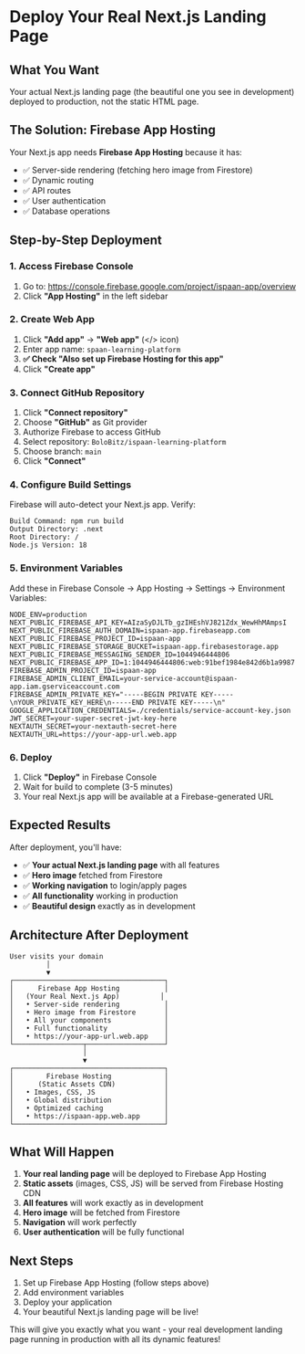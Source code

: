 # Deploy Your Real Next.js Landing Page

## What You Want
Your actual Next.js landing page (the beautiful one you see in development) deployed to production, not the static HTML page.

## The Solution: Firebase App Hosting

Your Next.js app needs **Firebase App Hosting** because it has:
- ✅ Server-side rendering (fetching hero image from Firestore)
- ✅ Dynamic routing
- ✅ API routes
- ✅ User authentication
- ✅ Database operations

## Step-by-Step Deployment

### 1. Access Firebase Console
1. Go to: https://console.firebase.google.com/project/ispaan-app/overview
2. Click **"App Hosting"** in the left sidebar

### 2. Create Web App
1. Click **"Add app"** → **"Web app"** (</> icon)
2. Enter app name: `spaan-learning-platform`
3. **✅ Check "Also set up Firebase Hosting for this app"**
4. Click **"Create app"**

### 3. Connect GitHub Repository
1. Click **"Connect repository"**
2. Choose **"GitHub"** as Git provider
3. Authorize Firebase to access GitHub
4. Select repository: `BoloBitz/ispaan-learning-platform`
5. Choose branch: `main`
6. Click **"Connect"**

### 4. Configure Build Settings
Firebase will auto-detect your Next.js app. Verify:
```
Build Command: npm run build
Output Directory: .next
Root Directory: /
Node.js Version: 18
```

### 5. Environment Variables
Add these in Firebase Console → App Hosting → Settings → Environment Variables:

```
NODE_ENV=production
NEXT_PUBLIC_FIREBASE_API_KEY=AIzaSyDJLTb_gzIHEshVJ821Zdx_WewHhMAmpsI
NEXT_PUBLIC_FIREBASE_AUTH_DOMAIN=ispaan-app.firebaseapp.com
NEXT_PUBLIC_FIREBASE_PROJECT_ID=ispaan-app
NEXT_PUBLIC_FIREBASE_STORAGE_BUCKET=ispaan-app.firebasestorage.app
NEXT_PUBLIC_FIREBASE_MESSAGING_SENDER_ID=1044946444806
NEXT_PUBLIC_FIREBASE_APP_ID=1:1044946444806:web:91bef1984e842d6b1a9987
FIREBASE_ADMIN_PROJECT_ID=ispaan-app
FIREBASE_ADMIN_CLIENT_EMAIL=your-service-account@ispaan-app.iam.gserviceaccount.com
FIREBASE_ADMIN_PRIVATE_KEY="-----BEGIN PRIVATE KEY-----\nYOUR_PRIVATE_KEY_HERE\n-----END PRIVATE KEY-----\n"
GOOGLE_APPLICATION_CREDENTIALS=./credentials/service-account-key.json
JWT_SECRET=your-super-secret-jwt-key-here
NEXTAUTH_SECRET=your-nextauth-secret-here
NEXTAUTH_URL=https://your-app-url.web.app
```

### 6. Deploy
1. Click **"Deploy"** in Firebase Console
2. Wait for build to complete (3-5 minutes)
3. Your real Next.js app will be available at a Firebase-generated URL

## Expected Results

After deployment, you'll have:
- ✅ **Your actual Next.js landing page** with all features
- ✅ **Hero image** fetched from Firestore
- ✅ **Working navigation** to login/apply pages
- ✅ **All functionality** working in production
- ✅ **Beautiful design** exactly as in development

## Architecture After Deployment

```
User visits your domain
         │
         ▼
┌─────────────────────────────────────┐
│      Firebase App Hosting           │
│   (Your Real Next.js App)          │
│   • Server-side rendering           │
│   • Hero image from Firestore       │
│   • All your components             │
│   • Full functionality              │
│   • https://your-app-url.web.app    │
└─────────────────┬───────────────────┘
                  │
                  ▼
┌─────────────────────────────────────┐
│        Firebase Hosting             │
│      (Static Assets CDN)            │
│   • Images, CSS, JS                 │
│   • Global distribution             │
│   • Optimized caching               │
│   • https://ispaan-app.web.app      │
└─────────────────────────────────────┘
```

## What Will Happen

1. **Your real landing page** will be deployed to Firebase App Hosting
2. **Static assets** (images, CSS, JS) will be served from Firebase Hosting CDN
3. **All features** will work exactly as in development
4. **Hero image** will be fetched from Firestore
5. **Navigation** will work perfectly
6. **User authentication** will be fully functional

## Next Steps

1. Set up Firebase App Hosting (follow steps above)
2. Add environment variables
3. Deploy your application
4. Your beautiful Next.js landing page will be live!

This will give you exactly what you want - your real development landing page running in production with all its dynamic features!
